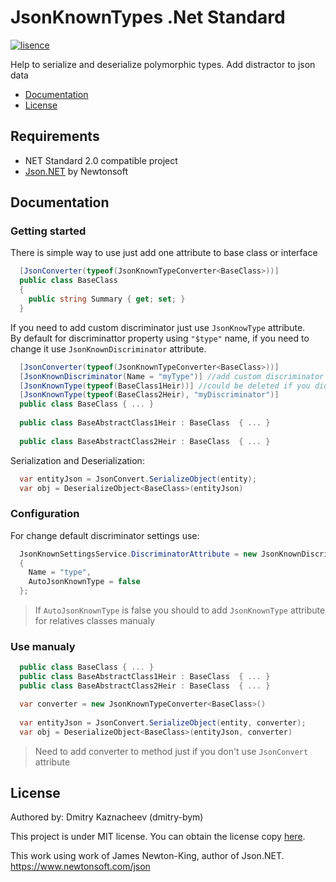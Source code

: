 # JsonKnownTypes .Net Standard
[![lisence](https://img.shields.io/badge/nuget-v0.1.0-orange?logo=nuget&style=flat-square)](https://www.nuget.org/packages/JsonKnownTypes/)

Help to serialize and deserialize polymorphic types. Add distractor to json data

- [Documentation](#Documentation)
- [License](#License)

## Requirements
- NET Standard 2.0 compatible project
- [Json.NET](https://github.com/JamesNK/Newtonsoft.Json) by Newtonsoft

## Documentation
### Getting started
There is simple way to use just add one attribute to base class or interface
```c#
  [JsonConverter(typeof(JsonKnownTypeConverter<BaseClass>))]
  public class BaseClass
  {
    public string Summary { get; set; }
  }
```

If you need to add custom discriminator just use `JsonKnowType` attribute.  
By default for discriminattor property using `"$type"` name, if you need to change it use `JsonKnownDiscriminator` attribute. 
```c#
  [JsonConverter(typeof(JsonKnownTypeConverter<BaseClass>))]
  [JsonKnownDiscriminator(Name = "myType")] //add custom discriminator name
  [JsonKnownType(typeof(BaseClass1Heir))] //could be deleted if you didn't turn off AutoJsonKnownType
  [JsonKnownType(typeof(BaseClass2Heir), "myDiscriminator")]
  public class BaseClass { ... }
  
  public class BaseAbstractClass1Heir : BaseClass  { ... }
  
  public class BaseAbstractClass2Heir : BaseClass  { ... }
```

Serialization and Deserialization:
```c#
  var entityJson = JsonConvert.SerializeObject(entity);
  var obj = DeserializeObject<BaseClass>(entityJson)
```
### Configuration
For change default discriminator settings use:
```c#
  JsonKnownSettingsService.DiscriminatorAttribute = new JsonKnownDiscriminatorAttribute
  {
    Name = "type",
    AutoJsonKnownType = false
  };
```
> If `AutoJsonKnownType` is false you should to add `JsonKnownType` attribute for relatives classes manualy
### Use manualy
```c#
  public class BaseClass { ... }
  public class BaseAbstractClass1Heir : BaseClass  { ... }
  public class BaseAbstractClass2Heir : BaseClass  { ... }
```
```c#
  var converter = new JsonKnownTypeConverter<BaseClass>()
  
  var entityJson = JsonConvert.SerializeObject(entity, converter);
  var obj = DeserializeObject<BaseClass>(entityJson, converter)
```
> Need to add converter to method just if you don't use `JsonConvert` attribute
## License

Authored by: Dmitry Kaznacheev (dmitry-bym)

This project is under MIT license. You can obtain the license copy [here](https://github.com/dmitry-bym/JsonKnownTypes/blob/master/LICENSE).

This work using work of James Newton-King, author of Json.NET. https://www.newtonsoft.com/json
